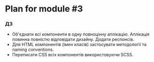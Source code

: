 # Plan for module #3
### ДЗ
  - Об'єднати всі компоненти в одну повноцінну аплікацію. Аплікація повинна повністю відповідати дизайну. Додати респонсів.
  - Для HTML компонентів (імен класів) застосувати методології та naming conventions.
  - Переписати CSS всіх компонентів використовуючи SCSS.

